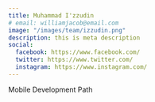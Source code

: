 ```yaml
---
title: Muhammad I'zzudin
# email: williamjacob@email.com
image: "/images/team/izzudin.png"
description: this is meta description
social:
  facebook: https://www.facebook.com/
  twitter: https://www.twitter.com/
  instagram: https://www.instagram.com/
---
```


Mobile Development Path
